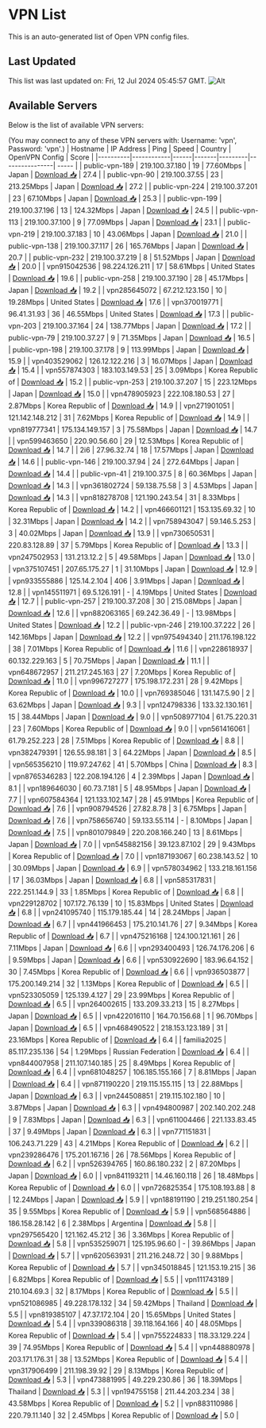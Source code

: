 # VPN List

This is an auto-generated list of Open VPN config files.

## Last Updated

This list was last updated on: Fri, 12 Jul 2024 05:45:57 GMT.
![Alt](https://repobeats.axiom.co/api/embed/186b98318ef1479477931607c1ad7d823f12451f.svg "Repobeats analytics image")

## Available Servers

Below is the list of available VPN servers:

(You may connect to any of these VPN servers with: Username: 'vpn', Password: 'vpn'.)
| Hostname | IP Address | Ping | Speed | Country | OpenVPN Config | Score |
|----------|------------|------|-------|---------|----------------| ----- |
| public-vpn-189 | 219.100.37.180 | 19 | 77.60Mbps | Japan | [Download 📥](./configs/server_0_JP.ovpn) | 27.4 |
| public-vpn-90 | 219.100.37.55 | 23 | 213.25Mbps | Japan | [Download 📥](./configs/server_1_JP.ovpn) | 27.2 |
| public-vpn-224 | 219.100.37.201 | 23 | 67.10Mbps | Japan | [Download 📥](./configs/server_2_JP.ovpn) | 25.3 |
| public-vpn-199 | 219.100.37.196 | 13 | 124.32Mbps | Japan | [Download 📥](./configs/server_3_JP.ovpn) | 24.5 |
| public-vpn-113 | 219.100.37.100 | 9 | 77.09Mbps | Japan | [Download 📥](./configs/server_4_JP.ovpn) | 23.1 |
| public-vpn-219 | 219.100.37.183 | 10 | 43.06Mbps | Japan | [Download 📥](./configs/server_5_JP.ovpn) | 21.0 |
| public-vpn-138 | 219.100.37.117 | 26 | 165.76Mbps | Japan | [Download 📥](./configs/server_6_JP.ovpn) | 20.7 |
| public-vpn-232 | 219.100.37.219 | 8 | 51.52Mbps | Japan | [Download 📥](./configs/server_7_JP.ovpn) | 20.0 |
| vpn915042536 | 98.224.126.211 | 17 | 58.61Mbps | United States | [Download 📥](./configs/server_8_US.ovpn) | 19.6 |
| public-vpn-258 | 219.100.37.190 | 28 | 45.17Mbps | Japan | [Download 📥](./configs/server_9_JP.ovpn) | 19.2 |
| vpn285645072 | 67.212.123.150 | 10 | 19.28Mbps | United States | [Download 📥](./configs/server_10_US.ovpn) | 17.6 |
| vpn370019771 | 96.41.31.93 | 36 | 46.55Mbps | United States | [Download 📥](./configs/server_11_US.ovpn) | 17.3 |
| public-vpn-203 | 219.100.37.164 | 24 | 138.77Mbps | Japan | [Download 📥](./configs/server_12_JP.ovpn) | 17.2 |
| public-vpn-79 | 219.100.37.27 | 9 | 71.35Mbps | Japan | [Download 📥](./configs/server_13_JP.ovpn) | 16.5 |
| public-vpn-198 | 219.100.37.178 | 9 | 113.99Mbps | Japan | [Download 📥](./configs/server_14_JP.ovpn) | 15.9 |
| vpn403529062 | 126.12.122.216 | 3 | 16.07Mbps | Japan | [Download 📥](./configs/server_15_JP.ovpn) | 15.4 |
| vpn557874303 | 183.103.149.53 | 25 | 3.09Mbps | Korea Republic of | [Download 📥](./configs/server_16_KR.ovpn) | 15.2 |
| public-vpn-253 | 219.100.37.207 | 15 | 223.12Mbps | Japan | [Download 📥](./configs/server_17_JP.ovpn) | 15.0 |
| vpn478905923 | 222.108.180.53 | 27 | 2.87Mbps | Korea Republic of | [Download 📥](./configs/server_18_KR.ovpn) | 14.9 |
| vpn271901051 | 121.142.148.212 | 31 | 7.62Mbps | Korea Republic of | [Download 📥](./configs/server_19_KR.ovpn) | 14.9 |
| vpn819777341 | 175.134.149.157 | 3 | 75.58Mbps | Japan | [Download 📥](./configs/server_20_JP.ovpn) | 14.7 |
| vpn599463650 | 220.90.56.60 | 29 | 12.53Mbps | Korea Republic of | [Download 📥](./configs/server_21_KR.ovpn) | 14.7 |
| 2i6 | 27.96.32.74 | 18 | 17.57Mbps | Japan | [Download 📥](./configs/server_22_JP.ovpn) | 14.6 |
| public-vpn-146 | 219.100.37.94 | 24 | 272.64Mbps | Japan | [Download 📥](./configs/server_23_JP.ovpn) | 14.4 |
| public-vpn-41 | 219.100.37.5 | 8 | 60.36Mbps | Japan | [Download 📥](./configs/server_24_JP.ovpn) | 14.3 |
| vpn361802724 | 59.138.75.58 | 3 | 4.53Mbps | Japan | [Download 📥](./configs/server_25_JP.ovpn) | 14.3 |
| vpn818278708 | 121.190.243.54 | 31 | 8.33Mbps | Korea Republic of | [Download 📥](./configs/server_26_KR.ovpn) | 14.2 |
| vpn466601121 | 153.135.69.32 | 10 | 32.31Mbps | Japan | [Download 📥](./configs/server_27_JP.ovpn) | 14.2 |
| vpn758943047 | 59.146.5.253 | 3 | 40.02Mbps | Japan | [Download 📥](./configs/server_28_JP.ovpn) | 13.9 |
| vpn730650531 | 220.83.128.89 | 37 | 5.79Mbps | Korea Republic of | [Download 📥](./configs/server_29_KR.ovpn) | 13.3 |
| vpn247502953 | 131.213.12.2 | 5 | 49.58Mbps | Japan | [Download 📥](./configs/server_30_JP.ovpn) | 13.0 |
| vpn375107451 | 207.65.175.27 | 1 | 31.10Mbps | Japan | [Download 📥](./configs/server_31_JP.ovpn) | 12.9 |
| vpn933555886 | 125.14.2.104 | 406 | 3.91Mbps | Japan | [Download 📥](./configs/server_32_JP.ovpn) | 12.8 |
| vpn145511971 | 69.5.126.191 | - | 4.19Mbps | United States | [Download 📥](./configs/server_33_US.ovpn) | 12.7 |
| public-vpn-257 | 219.100.37.208 | 30 | 215.08Mbps | Japan | [Download 📥](./configs/server_34_JP.ovpn) | 12.6 |
| vpn882063165 | 69.242.36.49 | - | 13.98Mbps | United States | [Download 📥](./configs/server_35_US.ovpn) | 12.2 |
| public-vpn-246 | 219.100.37.222 | 26 | 142.16Mbps | Japan | [Download 📥](./configs/server_36_JP.ovpn) | 12.2 |
| vpn975494340 | 211.176.198.122 | 38 | 7.01Mbps | Korea Republic of | [Download 📥](./configs/server_37_KR.ovpn) | 11.6 |
| vpn228618937 | 60.132.229.163 | 5 | 70.75Mbps | Japan | [Download 📥](./configs/server_38_JP.ovpn) | 11.1 |
| vpn648672957 | 211.217.245.163 | 27 | 7.20Mbps | Korea Republic of | [Download 📥](./configs/server_39_KR.ovpn) | 11.0 |
| vpn996727277 | 175.198.172.231 | 28 | 9.42Mbps | Korea Republic of | [Download 📥](./configs/server_40_KR.ovpn) | 10.0 |
| vpn769385046 | 131.147.5.90 | 2 | 63.62Mbps | Japan | [Download 📥](./configs/server_41_JP.ovpn) | 9.3 |
| vpn124798336 | 133.32.130.161 | 15 | 38.44Mbps | Japan | [Download 📥](./configs/server_42_JP.ovpn) | 9.0 |
| vpn508977104 | 61.75.220.31 | 23 | 7.60Mbps | Korea Republic of | [Download 📥](./configs/server_43_KR.ovpn) | 9.0 |
| vpn561416061 | 61.79.252.223 | 28 | 7.51Mbps | Korea Republic of | [Download 📥](./configs/server_44_KR.ovpn) | 8.8 |
| vpn382479391 | 126.55.98.181 | 3 | 64.22Mbps | Japan | [Download 📥](./configs/server_45_JP.ovpn) | 8.5 |
| vpn565356210 | 119.97.247.62 | 41 | 5.70Mbps | China | [Download 📥](./configs/server_46_CN.ovpn) | 8.3 |
| vpn8765346283 | 122.208.194.126 | 4 | 2.39Mbps | Japan | [Download 📥](./configs/server_47_JP.ovpn) | 8.1 |
| vpn189646030 | 60.73.7.181 | 5 | 48.95Mbps | Japan | [Download 📥](./configs/server_48_JP.ovpn) | 7.7 |
| vpn607584364 | 121.133.102.147 | 28 | 45.91Mbps | Korea Republic of | [Download 📥](./configs/server_49_KR.ovpn) | 7.6 |
| vpn908794526 | 27.82.8.78 | 3 | 6.75Mbps | Japan | [Download 📥](./configs/server_50_JP.ovpn) | 7.6 |
| vpn758656740 | 59.133.55.114 | - | 8.10Mbps | Japan | [Download 📥](./configs/server_51_JP.ovpn) | 7.5 |
| vpn801079849 | 220.208.166.240 | 13 | 8.61Mbps | Japan | [Download 📥](./configs/server_52_JP.ovpn) | 7.0 |
| vpn545882156 | 39.123.87.102 | 29 | 9.43Mbps | Korea Republic of | [Download 📥](./configs/server_53_KR.ovpn) | 7.0 |
| vpn187193067 | 60.238.143.52 | 10 | 30.09Mbps | Japan | [Download 📥](./configs/server_54_JP.ovpn) | 6.9 |
| vpn578034962 | 133.218.161.156 | 17 | 36.03Mbps | Japan | [Download 📥](./configs/server_55_JP.ovpn) | 6.8 |
| vpn585317831 | 222.251.144.9 | 33 | 1.85Mbps | Korea Republic of | [Download 📥](./configs/server_56_KR.ovpn) | 6.8 |
| vpn229128702 | 107.172.76.139 | 10 | 15.83Mbps | United States | [Download 📥](./configs/server_57_US.ovpn) | 6.8 |
| vpn241095740 | 115.179.185.44 | 14 | 28.24Mbps | Japan | [Download 📥](./configs/server_58_JP.ovpn) | 6.7 |
| vpn441966453 | 175.210.141.76 | 27 | 9.34Mbps | Korea Republic of | [Download 📥](./configs/server_59_KR.ovpn) | 6.7 |
| vpn475216168 | 124.100.121.161 | 26 | 7.11Mbps | Japan | [Download 📥](./configs/server_60_JP.ovpn) | 6.6 |
| vpn293400493 | 126.74.176.206 | 6 | 9.59Mbps | Japan | [Download 📥](./configs/server_61_JP.ovpn) | 6.6 |
| vpn530922690 | 183.96.64.152 | 30 | 7.45Mbps | Korea Republic of | [Download 📥](./configs/server_62_KR.ovpn) | 6.6 |
| vpn936503877 | 175.200.149.214 | 32 | 1.13Mbps | Korea Republic of | [Download 📥](./configs/server_63_KR.ovpn) | 6.5 |
| vpn523305059 | 125.139.4.127 | 29 | 23.99Mbps | Korea Republic of | [Download 📥](./configs/server_64_KR.ovpn) | 6.5 |
| vpn264002615 | 133.209.33.213 | 15 | 8.27Mbps | Japan | [Download 📥](./configs/server_65_JP.ovpn) | 6.5 |
| vpn422016110 | 164.70.156.68 | 1 | 96.70Mbps | Japan | [Download 📥](./configs/server_66_JP.ovpn) | 6.5 |
| vpn468490522 | 218.153.123.189 | 31 | 23.16Mbps | Korea Republic of | [Download 📥](./configs/server_67_KR.ovpn) | 6.4 |
| familia2025 | 85.117.235.136 | 54 | 1.29Mbps | Russian Federation | [Download 📥](./configs/server_68_RU.ovpn) | 6.4 |
| vpn844007958 | 211.107.140.185 | 25 | 8.49Mbps | Korea Republic of | [Download 📥](./configs/server_69_KR.ovpn) | 6.4 |
| vpn681048257 | 106.185.155.166 | 7 | 8.81Mbps | Japan | [Download 📥](./configs/server_70_JP.ovpn) | 6.4 |
| vpn871190220 | 219.115.155.115 | 13 | 22.88Mbps | Japan | [Download 📥](./configs/server_71_JP.ovpn) | 6.3 |
| vpn244508851 | 219.115.102.180 | 10 | 3.87Mbps | Japan | [Download 📥](./configs/server_72_JP.ovpn) | 6.3 |
| vpn494800987 | 202.140.202.248 | 9 | 7.83Mbps | Japan | [Download 📥](./configs/server_73_JP.ovpn) | 6.3 |
| vpn611004466 | 221.133.83.45 | 37 | 9.49Mbps | Japan | [Download 📥](./configs/server_74_JP.ovpn) | 6.3 |
| vpn771151831 | 106.243.71.229 | 43 | 4.21Mbps | Korea Republic of | [Download 📥](./configs/server_75_KR.ovpn) | 6.2 |
| vpn239286476 | 175.201.167.16 | 26 | 78.56Mbps | Korea Republic of | [Download 📥](./configs/server_76_KR.ovpn) | 6.2 |
| vpn526394765 | 160.86.180.232 | 2 | 87.20Mbps | Japan | [Download 📥](./configs/server_77_JP.ovpn) | 6.0 |
| vpn841193211 | 14.46.160.118 | 26 | 18.48Mbps | Korea Republic of | [Download 📥](./configs/server_78_KR.ovpn) | 6.0 |
| vpn726825354 | 175.108.193.88 | 8 | 12.24Mbps | Japan | [Download 📥](./configs/server_79_JP.ovpn) | 5.9 |
| vpn188191190 | 219.251.180.254 | 35 | 9.55Mbps | Korea Republic of | [Download 📥](./configs/server_80_KR.ovpn) | 5.9 |
| vpn568564886 | 186.158.28.142 | 6 | 2.38Mbps | Argentina | [Download 📥](./configs/server_81_AR.ovpn) | 5.8 |
| vpn297565420 | 121.162.45.212 | 36 | 3.36Mbps | Korea Republic of | [Download 📥](./configs/server_82_KR.ovpn) | 5.8 |
| vpn535259071 | 125.195.96.60 | - | 39.86Mbps | Japan | [Download 📥](./configs/server_83_JP.ovpn) | 5.7 |
| vpn620563931 | 211.216.248.72 | 30 | 9.88Mbps | Korea Republic of | [Download 📥](./configs/server_84_KR.ovpn) | 5.7 |
| vpn345018845 | 121.153.19.215 | 36 | 6.82Mbps | Korea Republic of | [Download 📥](./configs/server_85_KR.ovpn) | 5.5 |
| vpn111743189 | 210.104.69.3 | 32 | 8.17Mbps | Korea Republic of | [Download 📥](./configs/server_86_KR.ovpn) | 5.5 |
| vpn521086985 | 49.228.178.132 | 34 | 59.42Mbps | Thailand | [Download 📥](./configs/server_87_TH.ovpn) | 5.5 |
| vpn819385107 | 47.37.172.104 | 20 | 15.65Mbps | United States | [Download 📥](./configs/server_88_US.ovpn) | 5.4 |
| vpn339086318 | 39.118.164.166 | 40 | 48.05Mbps | Korea Republic of | [Download 📥](./configs/server_89_KR.ovpn) | 5.4 |
| vpn755224833 | 118.33.129.224 | 39 | 74.95Mbps | Korea Republic of | [Download 📥](./configs/server_90_KR.ovpn) | 5.4 |
| vpn448880978 | 203.171.176.31 | 38 | 13.52Mbps | Korea Republic of | [Download 📥](./configs/server_91_KR.ovpn) | 5.4 |
| vpn317906499 | 211.198.39.92 | 29 | 8.13Mbps | Korea Republic of | [Download 📥](./configs/server_92_KR.ovpn) | 5.3 |
| vpn473881995 | 49.229.230.86 | 36 | 18.39Mbps | Thailand | [Download 📥](./configs/server_93_TH.ovpn) | 5.3 |
| vpn194755158 | 211.44.203.234 | 38 | 43.58Mbps | Korea Republic of | [Download 📥](./configs/server_94_KR.ovpn) | 5.2 |
| vpn883110986 | 220.79.11.140 | 32 | 2.45Mbps | Korea Republic of | [Download 📥](./configs/server_95_KR.ovpn) | 5.0 |

